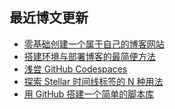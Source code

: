 ## 最近博文更新
<!-- BLOG-POST-LIST:START -->
- [零基础创建一个属于自己的博客网站](https://xaoxuu.com/blog/20221217/)
- [搭建环境与部署博客的最简便方法](https://xaoxuu.com/blog/20221126/)
- [浅尝 GitHub Codespaces](https://xaoxuu.com/blog/20221121/)
- [探索 Stellar 时间线标签的 N 种用法](https://xaoxuu.com/blog/20221029/)
- [用 GitHub 搭建一个简单的脚本库](https://xaoxuu.com/blog/20210102/)
<!-- BLOG-POST-LIST:END -->
